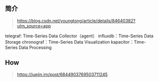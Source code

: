 ## 简介



>https://blog.csdn.net/youngtong/article/details/84640382?utm_source=app



telegraf: Time-Series Data Collector（agent）
influxdb：Time-Series Data Storage
chronograf：Time-Series Data Visualization
kapacitor：Time-Series Data Processing




## How


>https://juejin.im/post/6844903769503711245




